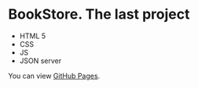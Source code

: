 # BookStore. The last project
- HTML 5
- CSS
- JS
- JSON server

You can view [GitHub Pages](https://salyens.github.io/BookStore/).
